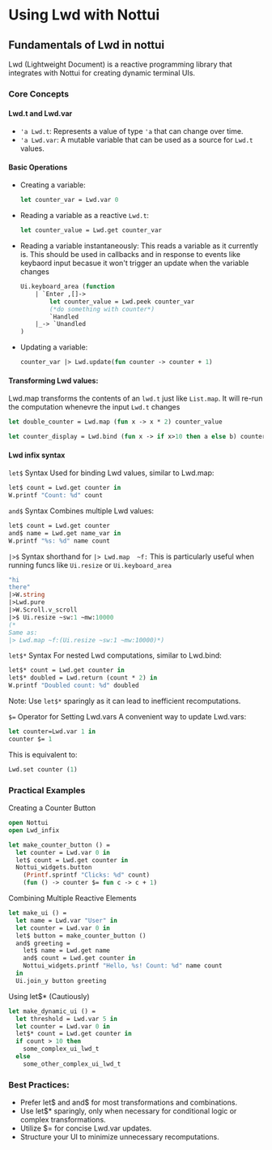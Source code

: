 # Using Lwd with Nottui

## Fundamentals of Lwd in nottui

Lwd (Lightweight Document) is a reactive programming library that integrates with Nottui for creating dynamic terminal UIs.

### Core Concepts

#### Lwd.t and Lwd.var

- `'a Lwd.t`: Represents a value of type `'a` that can change over time.
- `'a Lwd.var`: A mutable variable that can be used as a source for `Lwd.t` values.

#### Basic Operations

- Creating a variable:
    ```ocaml
    let counter_var = Lwd.var 0
   ```
- Reading a variable as a reactive `Lwd.t`:

    ```ocaml
    let counter_value = Lwd.get counter_var
    ```
- Reading a variable instantaneously:
    This reads a variable as it currently is. 
    This should be used in callbacks and in response to events like keybaord input becasue 
    it won't trigger an update when the variable changes  
    ```ocaml
    Ui.keyboard_area (function
        | `Enter ,[]->
            let counter_value = Lwd.peek counter_var
            (*do something with counter*)
            `Handled
        |_-> `Unandled
    )
    ```


- Updating a variable:
    ```ocaml
    counter_var |> Lwd.update(fun counter -> counter + 1)
    ```


#### Transforming Lwd values:

Lwd.map transforms the contents of an `lwd.t` just like `List.map`. 
It will re-run the computation whenevre the input `Lwd.t` changes

```ocaml
let double_counter = Lwd.map (fun x -> x * 2) counter_value
```

```ocaml
let counter_display = Lwd.bind (fun x -> if x>10 then a else b) counter_value
```


#### Lwd infix syntax

`let$` Syntax
Used for binding Lwd values, similar to Lwd.map:
```ocaml
let$ count = Lwd.get counter in
W.printf "Count: %d" count
```


`and$` Syntax
Combines multiple Lwd values:
```ocaml
let$ count = Lwd.get counter
and$ name = Lwd.get name_var in
W.printf "%s: %d" name count
```
`|>$` Syntax
shorthand for `|> Lwd.map  ~f:`
This is particularly useful when running funcs like `Ui.resize` or `Ui.keyboard_area` 
```ocaml
"hi
there"
|>W.string
|>Lwd.pure
|>W.Scroll.v_scroll
|>$ Ui.resize ~sw:1 ~mw:10000
(*
Same as:
|> Lwd.map ~f:(Ui.resize ~sw:1 ~mw:10000)*)
```

`let$*` Syntax
For nested Lwd computations, similar to Lwd.bind:
```ocaml
let$* count = Lwd.get counter in
let$* doubled = Lwd.return (count * 2) in
W.printf "Doubled count: %d" doubled
```

Note: Use `let$*` sparingly as it can lead to inefficient recomputations.

`$=` Operator for Setting Lwd.vars
A convenient way to update Lwd.vars:

```ocaml
let counter=Lwd.var 1 in
counter $= 1
```

This is equivalent to:

```ocaml
Lwd.set counter (1)
```


### Practical Examples

Creating a Counter Button

```ocaml
open Nottui
open Lwd_infix

let make_counter_button () =
  let counter = Lwd.var 0 in
  let$ count = Lwd.get counter in
  Nottui_widgets.button
    (Printf.sprintf "Clicks: %d" count)
    (fun () -> counter $= fun c -> c + 1)
```


Combining Multiple Reactive Elements
```ocaml
let make_ui () =
  let name = Lwd.var "User" in
  let counter = Lwd.var 0 in
  let$ button = make_counter_button ()
  and$ greeting =
    let$ name = Lwd.get name
    and$ count = Lwd.get counter in
    Nottui_widgets.printf "Hello, %s! Count: %d" name count
  in
  Ui.join_y button greeting
```


Using let$* (Cautiously)
```ocaml
let make_dynamic_ui () =
  let threshold = Lwd.var 5 in
  let counter = Lwd.var 0 in
  let$* count = Lwd.get counter in
  if count > 10 then    
    some_complex_ui_lwd_t
  else
    some_other_complex_ui_lwd_t
```


### Best Practices:
- Prefer let$ and and$ for most transformations and combinations.
- Use let$* sparingly, only when necessary for conditional logic or complex transformations.
- Utilize $= for concise Lwd.var updates.
- Structure your UI to minimize unnecessary recomputations.
